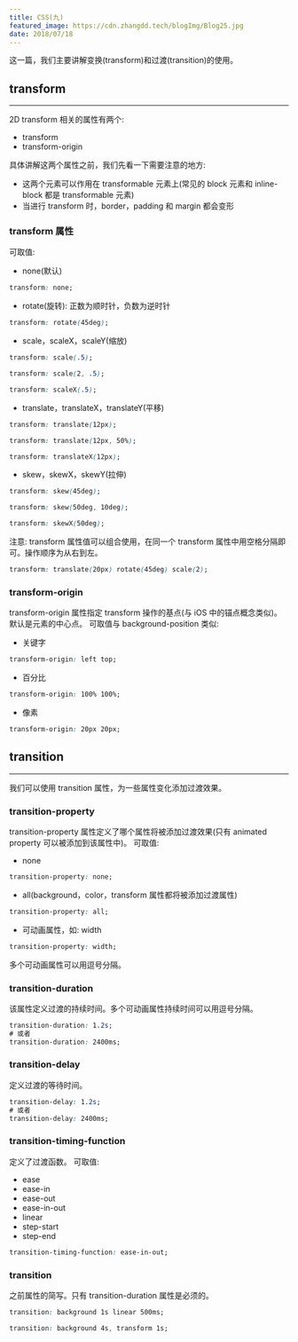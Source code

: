 ```yaml
---
title: CSS(九)
featured_image: https://cdn.zhangdd.tech/blogImg/Blog25.jpg
date: 2018/07/18
---
```


这一篇，我们主要讲解变换(transform)和过渡(transition)的使用。

## transform
***  
2D transform 相关的属性有两个: 
- transform
- transform-origin

具体讲解这两个属性之前，我们先看一下需要注意的地方: 
- 这两个元素可以作用在 transformable 元素上(常见的 block 元素和 inline-block 都是 transformable 元素)
- 当进行 transform 时，border，padding 和 margin 都会变形

### transform 属性
可取值: 
- none(默认)

``` CSS
transform: none;
```
- rotate(旋转): 正数为顺时针，负数为逆时针

``` CSS
transform: rotate(45deg);
```
- scale，scaleX，scaleY(缩放)

``` CSS
transform: scale(.5);
```
``` CSS
transform: scale(2, .5);
```
``` CSS
transform: scaleX(.5);
```

- translate，translateX，translateY(平移)

``` CSS
transform: translate(12px);
```
``` CSS
transform: translate(12px, 50%);
```
``` CSS
transform: translateX(12px);
```

- skew，skewX，skewY(拉伸)

``` CSS
transform: skew(45deg);
```
``` CSS
transform: skew(50deg, 10deg);
```
``` CSS
transform: skewX(50deg);
```
注意: transform 属性值可以组合使用，在同一个 transform 属性中用空格分隔即可。操作顺序为从右到左。

``` CSS
transform: translate(20px) rotate(45deg) scale(2);
```

### transform-origin
transform-origin 属性指定 transform 操作的基点(与 iOS 中的锚点概念类似)。默认是元素的中心点。
可取值与 background-position 类似: 
- 关键字

``` CSS
transform-origin: left top;
```

- 百分比

``` CSS
transform-origin: 100% 100%;
```
- 像素

``` CSS
transform-origin: 20px 20px;
```

## transition
***  
我们可以使用 transition 属性，为一些属性变化添加过渡效果。

### transition-property
transition-property 属性定义了哪个属性将被添加过渡效果(只有 animated property 可以被添加到该属性中)。
可取值: 
- none

``` CSS
transition-property: none;
```

- all(background，color，transform 属性都将被添加过渡属性)

``` CSS
transition-property: all;
```

- 可动画属性，如: width

``` CSS
transition-property: width;
```
多个可动画属性可以用逗号分隔。

### transition-duration
该属性定义过渡的持续时间。多个可动画属性持续时间可以用逗号分隔。

``` CSS
transition-duration: 1.2s;
# 或者
transition-duration: 2400ms;
```

### transition-delay
定义过渡的等待时间。

``` CSS
transition-delay: 1.2s;
# 或者
transition-delay: 2400ms;
```

### transition-timing-function
定义了过渡函数。
可取值: 
- ease
- ease-in
- ease-out
- ease-in-out
- linear
- step-start
- step-end

``` CSS
transition-timing-function: ease-in-out;
```

### transition
之前属性的简写。只有 transition-duration 属性是必须的。

``` CSS
transition: background 1s linear 500ms;
```
``` CSS
transition: background 4s, transform 1s;
```